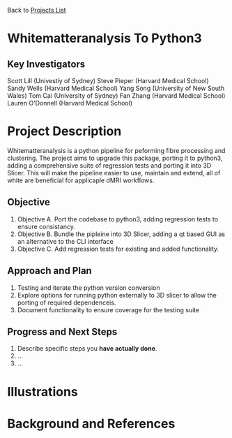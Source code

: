 Back to [Projects List](../../README.md#ProjectsList)

# Whitematteranalysis To Python3

## Key Investigators

Scott Lill (Univestiy of Sydney)
Steve Pieper (Harvard Medical School)
Sandy Wells (Harvard Medical School)
Yang Song (University of New South Wales)
Tom Cai (University of Sydney)
Fan Zhang (Harvard Medical School)
Lauren O'Donnell (Harvard Medical School)

# Project Description

Whitematteranalysis is a python pipeline for peforming fibre processing and clustering. The project aims to upgrade this package,
porting it to python3, adding a comprehensive suite of regression tests and porting it into 3D Slicer. This will make the pipeline
easier to use, maintain and extend, all of white are beneficial for applicaple dMRI workflows.

## Objective

1. Objective A. Port the codebase to python3, adding regression tests to ensure consistancy.
1. Objective B. Bundle the pipleine into 3D Slicer, adding a qt based GUI as an alternative to the CLI interface
1. Objective C. Add regression tests for existing and added functionality.

## Approach and Plan

1. Testing and iterate the python version conversion
1. Explore options for running python externally to 3D slicer to allow the porting of required dependenceis.
1. Document functionality to ensure coverage for the testing suite

## Progress and Next Steps

<!-- Update this section as you make progress, describing of what you have ACTUALLY DONE. If there are specific steps that you could not complete then you can describe them here, too. -->

1. Describe specific steps you **have actually done**.
1. ...
1. ...

# Illustrations

<!-- Add pictures and links to videos that demonstrate what has been accomplished.
![Description of picture](Example2.jpg)
![Some more images](Example2.jpg)
-->

# Background and References

<!-- If you developed any software, include link to the source code repository. If possible, also add links to sample data, and to any relevant publications. -->
